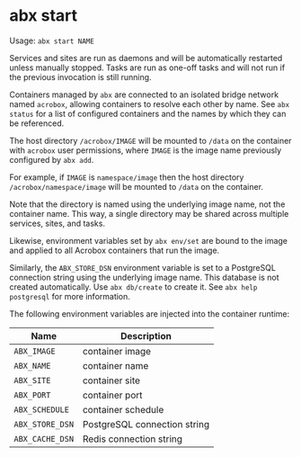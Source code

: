 # abx start

Usage: `abx start NAME`

Services and sites are run as daemons and will be automatically restarted
unless manually stopped. Tasks are run as one-off tasks and will not run if the
previous invocation is still running.

Containers managed by `abx` are connected to an isolated bridge network named
`acrobox`, allowing containers to resolve each other by name. See `abx status`
for a list of configured containers and the names by which they can be
referenced.

The host directory `/acrobox/IMAGE` will be mounted to `/data` on the container
with `acrobox` user permissions, where `IMAGE` is the image name previously
configured by `abx add`.

For example, if `IMAGE` is `namespace/image` then the host directory
`/acrobox/namespace/image` will be mounted to `/data` on the container.

Note that the directory is named using the underlying image name, not the
container name. This way, a single directory may be shared across multiple
services, sites, and tasks.

Likewise, environment variables set by `abx env/set` are bound to the image
and applied to all Acrobox containers that run the image.

Similarly, the `ABX_STORE_DSN` environment variable is set to a PostgreSQL
connection string using the underlying image name. This database is not created
automatically. Use `abx db/create` to create it.  See `abx help postgresql` for
more information.

The following environment variables are injected into the container runtime:

| Name            | Description                  |
| --------------- | ---------------------------- |
| `ABX_IMAGE`     | container image              |
| `ABX_NAME`      | container name               |
| `ABX_SITE`      | container site               |
| `ABX_PORT`      | container port               |
| `ABX_SCHEDULE`  | container schedule           |
| `ABX_STORE_DSN` | PostgreSQL connection string |
| `ABX_CACHE_DSN` | Redis connection string      |
